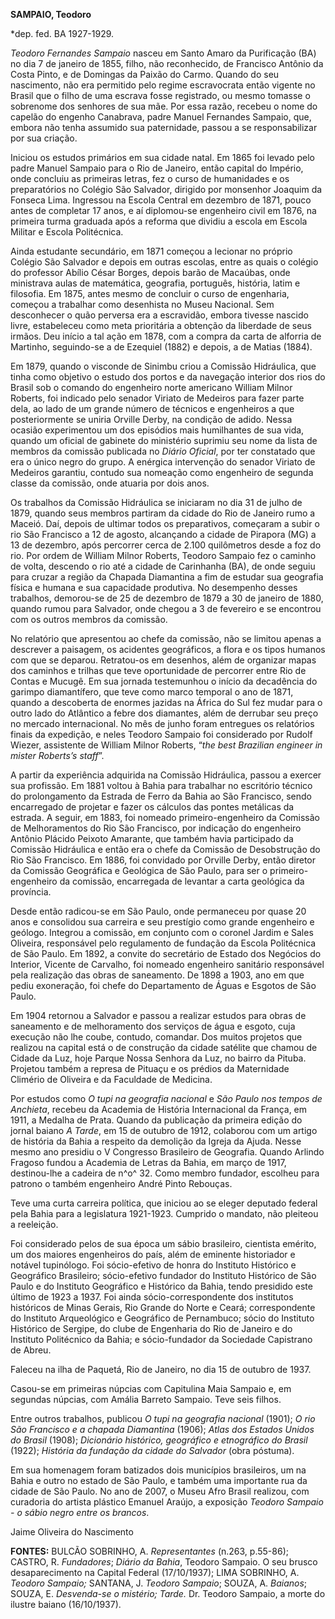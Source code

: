 **SAMPAIO, Teodoro**

\*dep. fed. BA 1927-1929.

*Teodoro Fernandes Sampaio* nasceu em Santo Amaro da Purificação (BA) no
dia 7 de janeiro de 1855, filho, não reconhecido, de Francisco Antônio
da Costa Pinto, e de Domingas da Paixão do Carmo. Quando do seu
nascimento, não era permitido pelo regime escravocrata então vigente no
Brasil que o filho de uma escrava fosse registrado, ou mesmo tomasse o
sobrenome dos senhores de sua mãe. Por essa razão, recebeu o nome do
capelão do engenho Canabrava, padre Manuel Fernandes Sampaio, que,
embora não tenha assumido sua paternidade, passou a se responsabilizar
por sua criação.

Iniciou os estudos primários em sua cidade natal. Em 1865 foi levado
pelo padre Manuel Sampaio para o Rio de Janeiro, então capital do
Império, onde concluiu as primeiras letras, fez o curso de humanidades e
os preparatórios no Colégio São Salvador, dirigido por monsenhor Joaquim
da Fonseca Lima. Ingressou na Escola Central em dezembro de 1871, pouco
antes de completar 17 anos, e aí diplomou-se engenheiro civil em 1876,
na primeira turma graduada após a reforma que dividiu a escola em Escola
Militar e Escola Politécnica.

Ainda estudante secundário, em 1871 começou a lecionar no próprio
Colégio São Salvador e depois em outras escolas, entre as quais o
colégio do professor Abílio César Borges, depois barão de Macaúbas, onde
ministrava aulas de matemática, geografia, português, história, latim e
filosofia. Em 1875, antes mesmo de concluir o curso de engenharia,
começou a trabalhar como desenhista no Museu Nacional. Sem desconhecer o
quão perversa era a escravidão, embora tivesse nascido livre,
estabeleceu como meta prioritária a obtenção da liberdade de seus
irmãos. Deu início a tal ação em 1878, com a compra da carta de alforria
de Martinho, seguindo-se a de Ezequiel (1882) e depois, a de Matias
(1884).

Em 1879, quando o visconde de Sinimbu criou a Comissão Hidráulica, que
tinha como objetivo o estudo dos portos e da navegação interior dos rios
do Brasil sob o comando do engenheiro norte americano William Milnor
Roberts, foi indicado pelo senador Viriato de Medeiros para fazer parte
dela, ao lado de um grande número de técnicos e engenheiros a que
posteriormente se uniria Orville Derby, na condição de adido. Nessa
ocasião experimentou um dos episódios mais humilhantes de sua vida,
quando um oficial de gabinete do ministério suprimiu seu nome da lista
de membros da comissão publicada no *Diário Oficial*, por ter constatado
que era o único negro do grupo. A enérgica intervenção do senador
Viriato de Medeiros garantiu, contudo sua nomeação como engenheiro de
segunda classe da comissão, onde atuaria por dois anos.

Os trabalhos da Comissão Hidráulica se iniciaram no dia 31 de julho de
1879, quando seus membros partiram da cidade do Rio de Janeiro rumo a
Maceió. Daí, depois de ultimar todos os preparativos, começaram a subir
o rio São Francisco a 12 de agosto, alcançando a cidade de Pirapora (MG)
a 13 de dezembro, após percorrer cerca de 2.100 quilômetros desde a foz
do rio. Por ordem de William Milnor Roberts, Teodoro Sampaio fez o
caminho de volta, descendo o rio até a cidade de Carinhanha (BA), de
onde seguiu para cruzar a região da Chapada Diamantina a fim de estudar
sua geografia física e humana e sua capacidade produtiva. No desempenho
desses trabalhos, demorou-se de 25 de dezembro de 1879 a 30 de janeiro
de 1880, quando rumou para Salvador, onde chegou a 3 de fevereiro e se
encontrou com os outros membros da comissão.

No relatório que apresentou ao chefe da comissão, não se limitou apenas
a descrever a paisagem, os acidentes geográficos, a flora e os tipos
humanos com que se deparou. Retratou-os em desenhos, além de organizar
mapas dos caminhos e trilhas que teve oportunidade de percorrer entre
Rio de Contas e Mucugê. Em sua jornada testemunhou o início da
decadência do garimpo diamantífero, que teve como marco temporal o ano
de 1871, quando a descoberta de enormes jazidas na África do Sul fez
mudar para o outro lado do Atlântico a febre dos diamantes, além de
derrubar seu preço no mercado internacional. No mês de junho foram
entregues os relatórios finais da expedição, e neles Teodoro Sampaio foi
considerado por Rudolf Wiezer, assistente de William Milnor Roberts,
“*the best Brazilian engineer in mister Roberts’s staff*”.

A partir da experiência adquirida na Comissão Hidráulica, passou a
exercer sua profissão. Em 1881 voltou à Bahia para trabalhar no
escritório técnico do prolongamento da Estrada de Ferro da Bahia ao São
Francisco, sendo encarregado de projetar e fazer os cálculos das pontes
metálicas da estrada. A seguir, em 1883, foi nomeado primeiro-engenheiro
da Comissão de Melhoramentos do Rio São Francisco, por indicação do
engenheiro Antônio Plácido Peixoto Amarante, que também havia
participado da Comissão Hidráulica e então era o chefe da Comissão de
Desobstrução do Rio São Francisco. Em 1886, foi convidado por Orville
Derby, então diretor da Comissão Geográfica e Geológica de São Paulo,
para ser o primeiro-engenheiro da comissão, encarregada de levantar a
carta geológica da província.

Desde então radicou-se em São Paulo, onde permaneceu por quase 20 anos e
consolidou sua carreira e seu prestígio como grande engenheiro e
geólogo. Integrou a comissão, em conjunto com o coronel Jardim e Sales
Oliveira, responsável pelo regulamento de fundação da Escola Politécnica
de São Paulo. Em 1892, a convite do secretário de Estado dos Negócios do
Interior, Vicente de Carvalho, foi nomeado engenheiro sanitário
responsável pela realização das obras de saneamento. De 1898 a 1903, ano
em que pediu exoneração, foi chefe do Departamento de Águas e Esgotos de
São Paulo.

Em 1904 retornou a Salvador e passou a realizar estudos para obras de
saneamento e de melhoramento dos serviços de água e esgoto, cuja
execução não lhe coube, contudo, comandar. Dos muitos projetos que
realizou na capital está o de construção da cidade satélite que chamou
de Cidade da Luz, hoje Parque Nossa Senhora da Luz, no bairro da Pituba.
Projetou também a represa de Pituaçu e os prédios da Maternidade
Climério de Oliveira e da Faculdade de Medicina.

Por estudos como *O tupi na geografia nacional* e *São Paulo nos tempos
de Anchieta*, recebeu da Academia de História Internacional da França,
em 1911, a Medalha de Prata. Quando da publicação da primeira edição do
jornal baiano *A Tarde*, em 15 de outubro de 1912, colaborou com um
artigo de história da Bahia a respeito da demolição da Igreja da Ajuda.
Nesse mesmo ano presidiu o V Congresso Brasileiro de Geografia. Quando
Arlindo Fragoso fundou a Academia de Letras da Bahia, em março de 1917,
destinou-lhe a cadeira de n^o^ 32. Como membro fundador, escolheu para
patrono o também engenheiro André Pinto Rebouças.

Teve uma curta carreira política, que iniciou ao se eleger deputado
federal pela Bahia para a legislatura 1921-1923. Cumprido o mandato, não
pleiteou a reeleição.

Foi considerado pelos de sua época um sábio brasileiro, cientista
emérito, um dos maiores engenheiros do país, além de eminente
historiador e notável tupinólogo. Foi sócio-efetivo de honra do
Instituto Histórico e Geográfico Brasileiro; sócio-efetivo fundador do
Instituto Histórico de São Paulo e do Instituto Geográfico e Histórico
da Bahia, tendo presidido este último de 1923 a 1937. Foi ainda
sócio-correspondente dos institutos históricos de Minas Gerais, Rio
Grande do Norte e Ceará; correspondente do Instituto Arqueológico e
Geográfico de Pernambuco; sócio do Instituto Histórico de Sergipe, do
clube de Engenharia do Rio de Janeiro e do Instituto Politécnico da
Bahia; e sócio-fundador da Sociedade Capistrano de Abreu.

Faleceu na ilha de Paquetá, Rio de Janeiro, no dia 15 de outubro de
1937.

Casou-se em primeiras núpcias com Capitulina Maia Sampaio e, em segundas
núpcias, com Amália Barreto Sampaio. Teve seis filhos.

Entre outros trabalhos, publicou *O tupi na geografia nacional* (1901);
*O rio São Francisco e a chapada Diamantina* (1906); *Atlas dos Estados
Unidos do Brasil* (1908); *Dicionário histórico, geográfico e
etnográfico do Brasil* (1922); *História da fundação da cidade do
Salvador* (obra póstuma).

Em sua homenagem foram batizados dois municípios brasileiros, um na
Bahia e outro no estado de São Paulo, e também uma importante rua da
cidade de São Paulo. No ano de 2007, o Museu Afro Brasil realizou, com
curadoria do artista plástico Emanuel Araújo, a exposição *Teodoro
Sampaio - o sábio negro entre os brancos*.

Jaime Oliveira do Nascimento

**FONTES:** BULCÃO SOBRINHO, A. *Representantes* (n.263, p.55-86);
CASTRO, R. *Fundadores*; *Diário da Bahia*, Teodoro Sampaio. O seu
brusco desaparecimento na Capital Federal (17/10/1937); LIMA SOBRINHO,
A. *Teodoro Sampaio;* SANTANA, J. *Teodoro Sampaio*; SOUZA, A.
*Baianos*; SOUZA, E. *Desvenda-se o mistério; Tarde.* Dr. Teodoro
Sampaio, a morte do ilustre baiano (16/10/1937).
